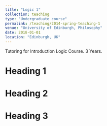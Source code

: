 ```yaml
---
title: "Logic 1"
collection: teaching
type: "Undergraduate course"
permalink: /teaching/2014-spring-teaching-1
venue: "University of Edinburgh, Philosophy"
date: 2018-01-01
location: "Edinburgh, UK"
---
```


Tutoring for Introduction Logic Course. 3 Years.

Heading 1
======

Heading 2
======

Heading 3
======
